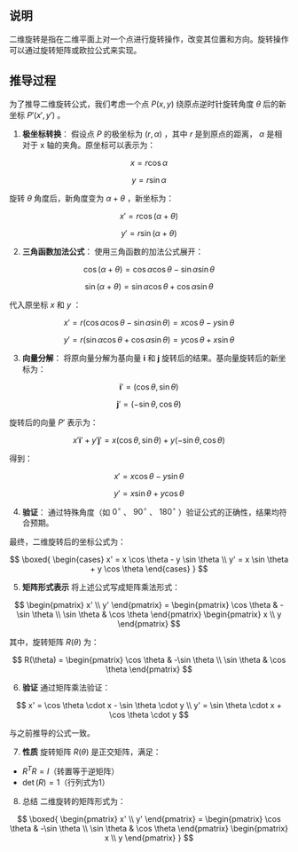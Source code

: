 ## 说明
二维旋转是指在二维平面上对一个点进行旋转操作，改变其位置和方向。旋转操作可以通过旋转矩阵或欧拉公式来实现。

## 推导过程


为了推导二维旋转公式，我们考虑一个点  $P(x, y)$  绕原点逆时针旋转角度  $\theta$  后的新坐标  $P'(x', y')$ 。

1. **极坐标转换**：
   假设点  $P$  的极坐标为  $(r, \alpha)$ ，其中  $r$  是到原点的距离， $\alpha$  是相对于 x 轴的夹角。原坐标可以表示为：
   
$$
   x = r \cos \alpha
   $$

   
$$
   y = r \sin \alpha
   $$

   旋转  $\theta$  角度后，新角度变为  $\alpha + \theta$ ，新坐标为：
   
$$
   x' = r \cos(\alpha + \theta)
   $$

   
$$
   y' = r \sin(\alpha + \theta)
   $$


2. **三角函数加法公式**：
   使用三角函数的加法公式展开：
   
$$
   \cos(\alpha + \theta) = \cos \alpha \cos \theta - \sin \alpha \sin \theta
   $$

   
$$
   \sin(\alpha + \theta) = \sin \alpha \cos \theta + \cos \alpha \sin \theta
   $$

   代入原坐标  $x$  和  $y$ ：
   
$$
   x' = r (\cos \alpha \cos \theta - \sin \alpha \sin \theta) = x \cos \theta - y \sin \theta
   $$

   
$$
   y' = r (\sin \alpha \cos \theta + \cos \alpha \sin \theta) = y \cos \theta + x \sin \theta
   $$


3. **向量分解**：
   将原向量分解为基向量  $\mathbf{i}$  和  $\mathbf{j}$  旋转后的结果。基向量旋转后的新坐标为：
   
$$
   \mathbf{i}' = (\cos \theta, \sin \theta)
   $$

   
$$
   \mathbf{j}' = (-\sin \theta, \cos \theta)
   $$

   旋转后的向量  $P'$  表示为：
   
$$
   x' \mathbf{i}' + y' \mathbf{j}' = x (\cos \theta, \sin \theta) + y (-\sin \theta, \cos \theta)
   $$

   得到：
   
$$
   x' = x \cos \theta - y \sin \theta
   $$

   
$$
   y' = x \sin \theta + y \cos \theta
   $$


4. **验证**：
   通过特殊角度（如  $0^\circ$ 、 $90^\circ$ 、 $180^\circ$ ）验证公式的正确性，结果均符合预期。

最终，二维旋转后的坐标公式为：

$$
\boxed{
\begin{cases}
x' = x \cos \theta - y \sin \theta \\
y' = x \sin \theta + y \cos \theta
\end{cases}
}
$$



5. **矩阵形式表示**
将上述公式写成矩阵乘法形式：

$$
\begin{pmatrix} x' \\ y' \end{pmatrix} = 
\begin{pmatrix} 
\cos \theta & -\sin \theta \\ 
\sin \theta & \cos \theta 
\end{pmatrix}
\begin{pmatrix} x \\ y \end{pmatrix}
$$

其中，旋转矩阵 $R(\theta)$ 为：

$$
R(\theta) = \begin{pmatrix} 
\cos \theta & -\sin \theta \\ 
\sin \theta & \cos \theta 
\end{pmatrix}
$$

6. **验证**
通过矩阵乘法验证：

$$
x' = \cos \theta \cdot x - \sin \theta \cdot y \\
y' = \sin \theta \cdot x + \cos \theta \cdot y
$$

与之前推导的公式一致。

7. **性质**
旋转矩阵 $R(\theta)$ 是正交矩阵，满足：
- $R^T R = I$（转置等于逆矩阵）
- $\det(R) = 1$（行列式为1）

8. 总结
二维旋转的矩阵形式为：

$$
\boxed{
\begin{pmatrix} x' \\ y' \end{pmatrix} = 
\begin{pmatrix} 
\cos \theta & -\sin \theta \\ 
\sin \theta & \cos \theta 
\end{pmatrix}
\begin{pmatrix} x \\ y \end{pmatrix}
}
$$